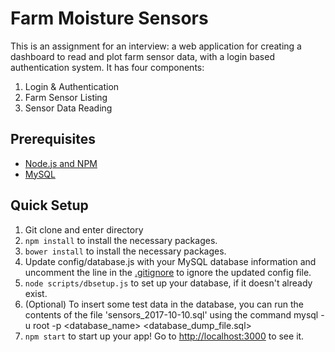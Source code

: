 # Farm Moisture Sensors
This is an assignment for an interview: a web application for creating a dashboard to read and plot farm sensor data, with a login based authentication system. It has four components:
1. Login & Authentication
2. Farm Sensor Listing
3. Sensor Data Reading

## Prerequisites
* [Node.js and NPM](https://nodejs.org/en/)
* [MySQL](https://dev.mysql.com/downloads/installer/)

## Quick Setup
1. Git clone and enter directory
2. `npm install` to install the necessary packages.
3. `bower install` to install the necessary packages.
4. Update config/database.js with your MySQL database information and uncomment the line in the [.gitignore](../blob/master/.gitignore) to ignore the updated config file.
5. `node scripts/dbsetup.js` to set up your database, if it doesn't already exist.
6. (Optional) To insert some test data in the database, you can run the contents of the file 'sensors_2017-10-10.sql' using the command mysql -u root -p <database_name> <database_dump_file.sql>
7. `npm start` to start up your app! Go to [http://localhost:3000](http://localhost:3000) to see it.
